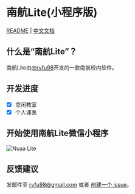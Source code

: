 # 南航Lite(小程序版)
[README](README.md) | [中文文档](README_zh.md)
## 什么是“南航Lite”？
南航Lite由[@rvfu98](https://github.com/rvfu)开发的一款南航校内软件。
## 开发进度
- [x] 空闲教室
- [x] 个人课表
## 开始使用南航Lite微信小程序
![Nuaa Lite](https://img.rvfu98.com/18-2-1/1493950.jpg)
## 反馈建议
发邮件至 [rvfu98@gmail.com](mailto:rvfu98@gmail.com) 或者 [创建一个 issue](https://github.com/rvfu/nuaalite-android/issues/new)。
